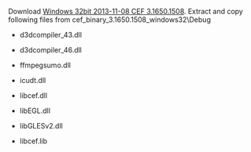 Download [Windows 32bit 2013-11-08 CEF 3.1650.1508](http://cefbuilds.com/).
Extract and copy following files from cef_binary_3.1650.1508_windows32\Debug

- d3dcompiler_43.dll
- d3dcompiler_46.dll
- ffmpegsumo.dll
- icudt.dll
- libcef.dll
- libEGL.dll
- libGLESv2.dll

- libcef.lib
